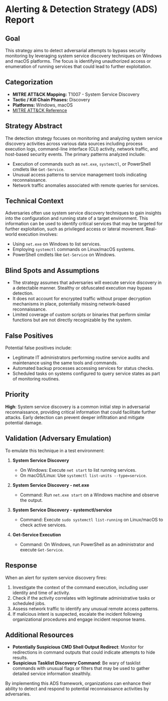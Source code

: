 # Alerting & Detection Strategy (ADS) Report

## Goal
This strategy aims to detect adversarial attempts to bypass security monitoring by leveraging system service discovery techniques on Windows and macOS platforms. The focus is identifying unauthorized access or enumeration of running services that could lead to further exploitation.

## Categorization
- **MITRE ATT&CK Mapping:** T1007 - System Service Discovery
- **Tactic / Kill Chain Phases:** Discovery
- **Platforms:** Windows, macOS
- [MITRE ATT&CK Reference](https://attack.mitre.org/techniques/T1007)

## Strategy Abstract
The detection strategy focuses on monitoring and analyzing system service discovery activities across various data sources including process execution logs, command-line interface (CLI) activity, network traffic, and host-based security events. The primary patterns analyzed include:
- Execution of commands such as `net.exe`, `systemctl`, or PowerShell cmdlets like `Get-Service`.
- Unusual access patterns to service management tools indicating reconnaissance.
- Network traffic anomalies associated with remote queries for services.

## Technical Context
Adversaries often use system service discovery techniques to gain insights into the configuration and running state of a target environment. This information can be used to identify critical services that may be targeted for further exploitation, such as privileged access or lateral movement. Real-world execution involves:
- Using `net.exe` on Windows to list services.
- Employing `systemctl` commands on Linux/macOS systems.
- PowerShell cmdlets like `Get-Service` on Windows.

## Blind Spots and Assumptions
- The strategy assumes that adversaries will execute service discovery in a detectable manner. Stealthy or obfuscated execution may bypass detection.
- It does not account for encrypted traffic without proper decryption mechanisms in place, potentially missing network-based reconnaissance.
- Limited coverage of custom scripts or binaries that perform similar functions but are not directly recognizable by the system.

## False Positives
Potential false positives include:
- Legitimate IT administrators performing routine service audits and maintenance using the same tools and commands.
- Automated backup processes accessing services for status checks.
- Scheduled tasks on systems configured to query service states as part of monitoring routines.

## Priority
**High**: System service discovery is a common initial step in adversarial reconnaissance, providing critical information that could facilitate further attacks. Early detection can prevent deeper infiltration and mitigate potential damage.

## Validation (Adversary Emulation)
To emulate this technique in a test environment:

1. **System Service Discovery**
   - On Windows: Execute `net start` to list running services.
   - On macOS/Linux: Use `systemctl list-units --type=service`.

2. **System Service Discovery - net.exe**
   - Command: Run `net.exe start` on a Windows machine and observe the output.

3. **System Service Discovery - systemctl/service**
   - Command: Execute `sudo systemctl list-running` on Linux/macOS to check active services.

4. **Get-Service Execution**
   - Command: On Windows, run PowerShell as an administrator and execute `Get-Service`.

## Response
When an alert for system service discovery fires:
1. Investigate the context of the command execution, including user identity and time of activity.
2. Check if the activity correlates with legitimate administrative tasks or scheduled jobs.
3. Assess network traffic to identify any unusual remote access patterns.
4. If malicious intent is suspected, escalate the incident following organizational procedures and engage incident response teams.

## Additional Resources
- **Potentially Suspicious CMD Shell Output Redirect**: Monitor for redirections in command outputs that could indicate attempts to hide results.
- **Suspicious Tasklist Discovery Command**: Be wary of tasklist commands with unusual flags or filters that may be used to gather detailed service information stealthily.

By implementing this ADS framework, organizations can enhance their ability to detect and respond to potential reconnaissance activities by adversaries.